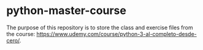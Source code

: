 # python-master-course
The purpose of this repository is to store the class and exercise files from the course: https://www.udemy.com/course/python-3-al-completo-desde-cero/.
